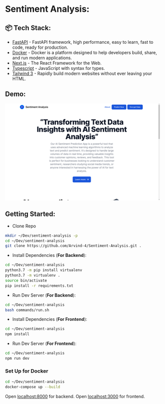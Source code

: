 # Sentiment Analysis:


## 📦 Tech Stack:

- [FastAPI](https://fastapi.tiangolo.com/)  - FastAPI framework, high performance, easy to learn, fast to code, ready for production.
- [Docker](https://www.docker.com/)  - Docker is a platform designed to help developers build, share, and run modern applications.
- [Next.js](https://nextjs.org/)  - The React Framework  for the Web.
- [Typescript](https://www.typescriptlang.org/)  - JavaScript with syntax for types.
- [Tailwind 3](https://tailwindcss.com/)  - Rapidly build modern websites without ever leaving your HTML.

## Demo:

<img src="https://raw.githubusercontent.com/Arvind-4/Sentiment-Analysis/main/.github/static/homepage.png" alt="Home Page"/>


## Getting Started: 

- Clone Repo 

```bash
mkdir ~/Dev/sentiment-analysis -p
cd ~/Dev/sentiment-analysis
git clone https://github.com/Arvind-4/Sentiment-Analysis.git .
```  

- Install Dependencies (**For Backend**):

```bash
cd ~/Dev/sentiment-analysis
python3.7 -m pip install virtualenv
python3.7 -m virtualenv . 
source bin/activate
pip install -r requirements.txt
```

- Run Dev Server (**For Backend**):

```bash
cd ~/Dev/sentiment-analysis
bash commands/run.sh
```

- Install Dependencies (**For Frontend**):

```bash
cd ~/Dev/sentiment-analysis
npm install
```

- Run Dev Server (**For Frontend**):

```bash
cd ~/Dev/sentiment-analysis
npm run dev
```

### Set Up for Docker

```bash
cd ~/Dev/sentiment-analysis
docker-compose up --build
```

Open [localhost:8000](http://localhost:8000) for backend.
Open [localhost:3000](http://localhost:3000) for frontend.
